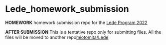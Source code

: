 # Lede_homework_submission
 
**HOMEWORK**
homework submission repo for the [Lede Program 2022](https://ledeprogram.com/)

**AFTER SUBMISSION**
This is a tentative repo only for submitting files.
All the files will be moved to another repo[miotomita/Lede](https://github.com/miotomita/Lede/tree/main/homework)
